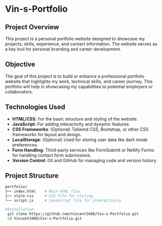 # Vin-s-Portfolio


## Project Overview

This project is a personal portfolio website designed to showcase my projects, skills, experience, and contact information. The website serves as a key tool for personal branding and career development.

## Objective

The goal of this project is to build or enhance a professional portfolio website that highlights my work, technical skills, and career journey. This portfolio will help in showcasing my capabilities to potential employers or collaborators.

## Technologies Used

- **HTML/CSS**: For the basic structure and styling of the website.
- **JavaScript**: For adding interactivity and dynamic features.
- **CSS Frameworks**: (Optional) Tailwind CSS, Bootstrap, or other CSS frameworks for layout and design.
- **LocalStorage**: (Optional) Used for storing user data like dark mode preferences.
- **Form Handling**: Third-party services like FormSubmit or Netlify Forms for handling contact form submissions.
- **Version Control**: Git and GitHub for managing code and version history.

## Project Structure

```bash
portfolio/
├── index.html    # Main HTML file
├── style.css     # CSS file for styling
└── script.js     # JavaScript file for interactivity

#Installation
 git clone https://github.com/Vincent3488/Vin-s-Portfolio.git
 cd Vincent3488/Vin-s-Portfolio.git